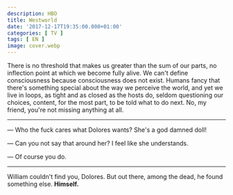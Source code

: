 ```yaml
---
description: HBO
title: Westworld
date: '2017-12-17T19:35:00.000+01:00'
categories: [ TV ]
tags: [ EN ]
image: cover.webp
---
```


There is no threshold that makes us greater than the sum of our parts, no inflection point at which we become fully alive. We can't define consciousness because consciousness does not exist. Humans fancy that there's something special about the way we perceive the world, and yet we live in loops, as tight and as closed as the hosts do, seldom questioning our choices, content, for the most part, to be told what to do next. No, my friend, you're not missing anything at all.

---

&mdash; Who the fuck cares what Dolores wants? She's a god damned doll!

&mdash; Can you not say that around her? I feel like she understands.

&mdash; Of course you do.

---

William couldn't find you, Dolores. But out there, among the dead, he found something else. **Himself.**
